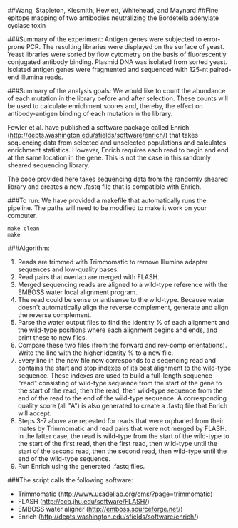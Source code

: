 ##Wang, Stapleton, Klesmith, Hewlett, Whitehead, and Maynard
##Fine epitope mapping of two antibodies neutralizing the Bordetella adenylate cyclase toxin 

###Summary of the experiment:
Antigen genes were subjected to error-prone PCR.
The resulting libraries were displayed on the surface of yeast.
Yeast libraries were sorted by flow cytometry on the basis of
fluorescently conjugated antibody binding.
Plasmid DNA was isolated from sorted yeast.
Isolated antigen genes were fragmented and sequenced with
125-nt paired-end Illumina reads.

###Summary of the analysis goals:
We would like to count the abundance of each mutation in the
library before and after selection.
These counts will be used to calculate enrichment scores
and, thereby, the effect on antibody-antigen binding of
each mutation in the library.

Fowler et al. have published a software package called
Enrich (http://depts.washington.edu/sfields/software/enrich/)
that takes sequencing data from selected and unselected
populations and calculates enrichment statistics.
However, Enrich requires each read to begin and end at
the same location in the gene. This is not the case in
this randomly sheared sequencing library.

The code provided here takes sequencing data from the
randomly sheared library and creates a new .fastq
file that is compatible with Enrich.


###To run:
We have provided a makefile that automatically runs the
pipeline. The paths will need to be modified to make it
work on your computer.
```
make clean
make
```


###Algorithm:
1. Reads are trimmed with Trimmomatic to remove Illumina
adapter sequences and low-quality bases.
2. Read pairs that overlap are merged with FLASH.
3. Merged sequencing reads are aligned to a wild-type
reference with the EMBOSS water local alignment program.
4. The read could be sense or antisense to the wild-type.
Because water doesn't automatically align the reverse
complement, generate and align the reverse complement.
5. Parse the water output files to find the identity % of
each alignment and the wild-type positions where each
alignment begins and ends, and print these to new files.
6. Compare these two files (from the forward and rev-comp
orientations). Write the line with the higher identity %
to a new file.
7. Every line in the new file now corresponds to a
seqencing read and contains the start and stop indexes
of its best alignment to the wild-type sequence.
These indexes are used to build a full-length
sequence "read" consisting of wild-type sequence from
the start of the gene to the start of the read, then the
read, then wild-type sequence from the end of the read to
the end of the wild-type sequence. A corresponding
quality score (all "A") is also generated to create a
.fastq file that Enrich will accept.
8. Steps 3-7 above are repeated for reads that were
orphaned from their mates by Trimmomatic and read pairs
that were not merged by FLASH. In the latter case, the
read is wild-type from the start of the wild-type
to the start of the first read, then the first read,
then wild-type until the start of the second read, then
the second read, then wild-type until the end of the
wild-type sequence.
9. Run Enrich using the generated .fastq files.



###The script calls the following software:
- Trimmomatic (http://www.usadellab.org/cms/?page=trimmomatic)
- FLASH (http://ccb.jhu.edu/software/FLASH/)
- EMBOSS water aligner (http://emboss.sourceforge.net/)
- Enrich (http://depts.washington.edu/sfields/software/enrich/)

